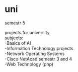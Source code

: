 # uni
semestr 5

projects for university.<br>
subjects:<br>
-Basics of AI<br>
-Information Technology projects<br>
-Network Operating Systems<br>
-Cisco NetAcad semestr 3 and 4<br>
-Web Technology (php)<br>
